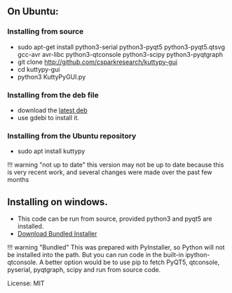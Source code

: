 ## On Ubuntu:
### Installing from source

+ sudo apt-get install python3-serial python3-pyqt5 python3-pyqt5.qtsvg gcc-avr avr-libc python3-qtconsole python3-scipy python3-pyqtgraph
+ git clone http://github.com/csparkresearch/kuttypy-gui
+ cd kuttypy-gui
+ python3 KuttyPyGUI.py

### Installing from the deb file
+ download the [latest deb](https://csparkresearch.in/kuttypy)
+ use gdebi to install it.

### Installing from the Ubuntu repository
+ sudo apt install kuttypy

!!! warning "not up to date"
	this version may not be up to date because this is very recent work, and several changes were made over the past few months

## Installing on windows.
+ This code can be run from source, provided python3 and pyqt5 are installed.
+ [Download Bundled Installer](https://drive.google.com/uc?export=download&id=1giJuDNIql8X5oaIcOLFACXD05-hmkBAy)

!!! warning "Bundled"
	This was prepared with PyInstaller, so Python will not be installed into the path. But you can run code
	in the built-in ipython-qtconsole. A better option would be to use pip to fetch PyQT5, qtconsole, pyserial, pyqtgraph, scipy and run from source code.


License: MIT
